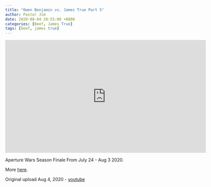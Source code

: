 ```yaml
---
title: "Owen Benjamin vs. James True Part 5"
author: Pastor Jim
date: 2020-08-04 20:55:00 +0800
categories: [Beef, James True]
tags: [beef, james true]
---
```


<iframe width="640" height="360" scrolling="no" frameborder="0" style="border: none;" src="https://www.bitchute.com/embed/zIfzYaL4TPl6/"></iframe>

Aperture Wars Season Finale
From July 24 - Aug 3 2020.

More [here](https://digitaljonestown.com/categories/james-true).

Original upload Aug 4, 2020 - [youtube](https://youtu.be/OWQOEnk2wZw)

